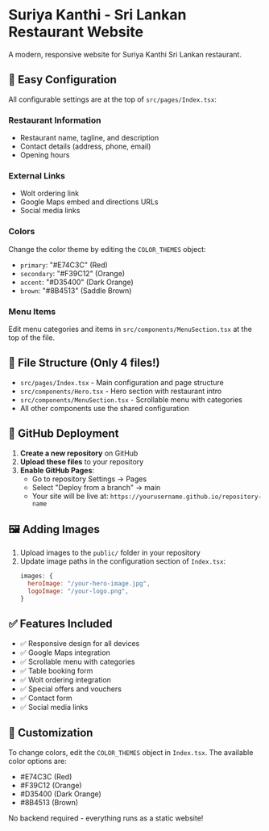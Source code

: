 
# Suriya Kanthi - Sri Lankan Restaurant Website

A modern, responsive website for Suriya Kanthi Sri Lankan restaurant.

## 🔧 Easy Configuration

All configurable settings are at the top of `src/pages/Index.tsx`:

### Restaurant Information
- Restaurant name, tagline, and description
- Contact details (address, phone, email)
- Opening hours

### External Links
- Wolt ordering link
- Google Maps embed and directions URLs
- Social media links

### Colors
Change the color theme by editing the `COLOR_THEMES` object:
- `primary`: "#E74C3C" (Red)
- `secondary`: "#F39C12" (Orange)
- `accent`: "#D35400" (Dark Orange)
- `brown`: "#8B4513" (Saddle Brown)

### Menu Items
Edit menu categories and items in `src/components/MenuSection.tsx` at the top of the file.

## 📁 File Structure (Only 4 files!)
- `src/pages/Index.tsx` - Main configuration and page structure
- `src/components/Hero.tsx` - Hero section with restaurant intro
- `src/components/MenuSection.tsx` - Scrollable menu with categories
- All other components use the shared configuration

## 🚀 GitHub Deployment

1. **Create a new repository** on GitHub
2. **Upload these files** to your repository
3. **Enable GitHub Pages**:
   - Go to repository Settings → Pages
   - Select "Deploy from a branch" → main
   - Your site will be live at: `https://yourusername.github.io/repository-name`

## 🖼️ Adding Images

1. Upload images to the `public/` folder in your repository
2. Update image paths in the configuration section of `Index.tsx`:
   ```javascript
   images: {
     heroImage: "/your-hero-image.jpg",
     logoImage: "/your-logo.png",
   }
   ```

## ✅ Features Included

- ✅ Responsive design for all devices
- ✅ Google Maps integration
- ✅ Scrollable menu with categories
- ✅ Table booking form
- ✅ Wolt ordering integration
- ✅ Special offers and vouchers
- ✅ Contact form
- ✅ Social media links

## 🎨 Customization

To change colors, edit the `COLOR_THEMES` object in `Index.tsx`. The available color options are:
- #E74C3C (Red)
- #F39C12 (Orange)
- #D35400 (Dark Orange)
- #8B4513 (Brown)

No backend required - everything runs as a static website!
